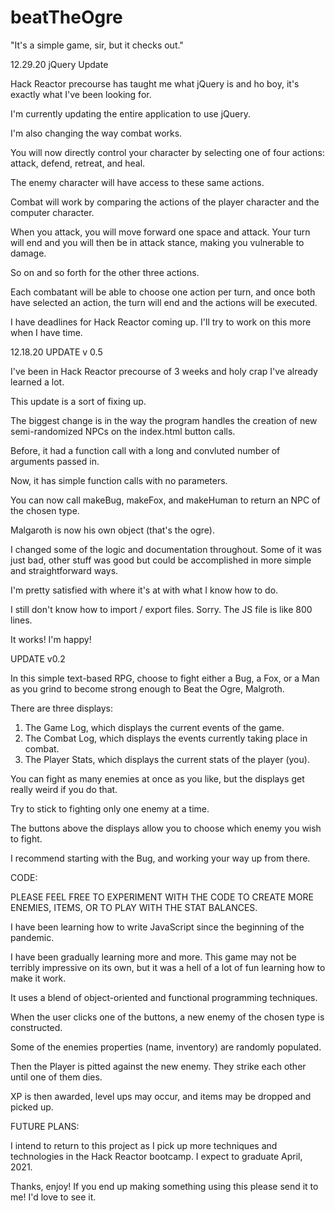# beatTheOgre
"It's a simple game, sir, but it checks out."

12.29.20
jQuery Update

Hack Reactor precourse has taught me what jQuery is and ho boy, it's exactly what I've been looking for. 

I'm currently updating the entire application to use jQuery. 

I'm also changing the way combat works. 

You will now directly control your character by selecting one of four actions: attack, defend, retreat, and heal.

The enemy character will have access to these same actions.

Combat will work by comparing the actions of the player character and the computer character. 

When you attack, you will move forward one space and attack. Your turn will end and you will then be in attack stance, making you vulnerable to damage.

So on and so forth for the other three actions.

Each combatant will be able to choose one action per turn, and once both have selected an action, the turn will end and the actions will be executed.

I have deadlines for Hack Reactor coming up. I'll try to work on this more when I have time.

12.18.20
UPDATE
v 0.5

I've been in Hack Reactor precourse of 3 weeks and holy crap I've already learned a lot.

This update is a sort of fixing up. 

The biggest change is in the way the program handles the creation of new semi-randomized NPCs on the index.html button calls.

Before, it had a function call with a long and convluted number of arguments passed in.

Now, it has simple function calls with no parameters.

You can now call makeBug, makeFox, and makeHuman to return an NPC of the chosen type.

Malgaroth is now his own object (that's the ogre).

I changed some of the logic and documentation throughout. Some of it was just bad, other stuff was good but could be accomplished in more simple and straightforward ways.

I'm pretty satisfied with where it's at with what I know how to do. 

I still don't know how to import / export files. Sorry. The JS file is like 800 lines.

It works! I'm happy!

UPDATE
v0.2 

In this simple text-based RPG, choose to fight either a Bug, a Fox, or a Man as you grind to become strong enough to Beat the Ogre, Malgroth.

There are three displays:

1) The Game Log, which displays the current events of the game.
2) The Combat Log, which displays the events currently taking place in combat.
3) The Player Stats, which displays the current stats of the player (you).

You can fight as many enemies at once as you like, but the displays get really weird if you do that.

Try to stick to fighting only one enemy at a time.

The buttons above the displays allow you to choose which enemy you wish to fight.

I recommend starting with the Bug, and working your way up from there.



CODE:

PLEASE FEEL FREE TO EXPERIMENT WITH THE CODE TO CREATE MORE ENEMIES, ITEMS, OR TO PLAY WITH THE STAT BALANCES.

I have been learning how to write JavaScript since the beginning of the pandemic. 

I have been gradually learning more and more. This game may not be terribly impressive on its own, but it was a hell of a lot of fun learning how to make it work.

It uses a blend of object-oriented and functional programming techniques.

When the user clicks one of the buttons, a new enemy of the chosen type is constructed.

Some of the enemies properties (name, inventory) are randomly populated.

Then the Player is pitted against the new enemy. They strike each other until one of them dies.

XP is then awarded, level ups may occur, and items may be dropped and picked up. 



FUTURE PLANS:

I intend to return to this project as I pick up more techniques and technologies in the Hack Reactor bootcamp. I expect to graduate April, 2021.


Thanks, enjoy! If you end up making something using this please send it to me! I'd love to see it.
